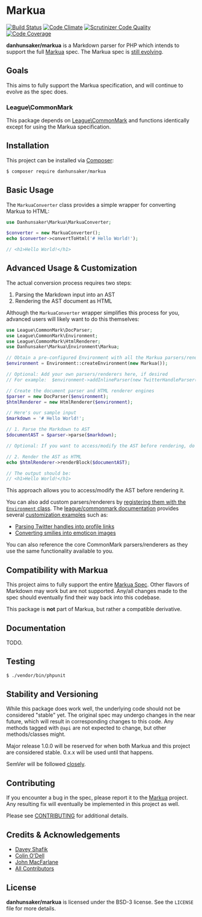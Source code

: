 # Markua

[![Build Status](https://scrutinizer-ci.com/g/danhunsaker/markua/badges/build.png?b=master)](https://scrutinizer-ci.com/g/danhunsaker/markua/build-status/master)
[![Code Climate](https://codeclimate.com/github/danhunsaker/markua/badges/gpa.svg)](https://codeclimate.com/github/danhunsaker/markua)
[![Scrutinizer Code Quality](https://scrutinizer-ci.com/g/danhunsaker/markua/badges/quality-score.png?b=master)](https://scrutinizer-ci.com/g/danhunsaker/markua/?branch=master)
[![Code Coverage](https://scrutinizer-ci.com/g/danhunsaker/markua/badges/coverage.png?b=master)](https://scrutinizer-ci.com/g/danhunsaker/markua/?branch=master)

**danhunsaker/markua** is a Markdown parser for PHP which intends to support the full [Markua] spec.  The Markua spec is [still evolving](https://leanpub.com/markua/read).

## Goals

This aims to fully support the Markua specification, and will continue to evolve as the spec does.

### League\\CommonMark

This package depends on [League\CommonMark](http://commonmark.thephpleague.com) and functions identically
except for using the Markua specification.

## Installation

This project can be installed via [Composer]:

``` bash
$ composer require danhunsaker/markua
```

## Basic Usage

The `MarkuaConverter` class provides a simple wrapper for converting Markua to HTML:

```php
use Danhunsaker\Markua\MarkuaConverter;

$converter = new MarkuaConverter();
echo $converter->convertToHtml('# Hello World!');

// <h1>Hello World!</h1>
```

## Advanced Usage & Customization

The actual conversion process requires two steps:

 1. Parsing the Markdown input into an AST
 2. Rendering the AST document as HTML

Although the `MarkuaConverter` wrapper simplifies this process for you, advanced users will likely want to do this themselves:

```php
use League\CommonMark\DocParser;
use League\CommonMark\Environment;
use League\CommonMark\HtmlRenderer;
use Danhunsaker\Markua\Environment\Markua;

// Obtain a pre-configured Environment with all the Markua parsers/renderers ready-to-go
$environment = Environment::createEnvironment(new Markua());

// Optional: Add your own parsers/renderers here, if desired
// For example:  $environment->addInlineParser(new TwitterHandleParser());

// Create the document parser and HTML renderer engines
$parser = new DocParser($environment);
$htmlRenderer = new HtmlRenderer($environment);

// Here's our sample input
$markdown = '# Hello World!';

// 1. Parse the Markdown to AST
$documentAST = $parser->parse($markdown);

// Optional: If you want to access/modify the AST before rendering, do it here

// 2. Render the AST as HTML
echo $htmlRenderer->renderBlock($documentAST);

// The output should be:
// <h1>Hello World!</h1>
```

This approach allows you to access/modify the AST before rendering it.

You can also add custom parsers/renderers by [registering them with the `Environment` class](http://commonmark.thephpleague.com/customization/environment/).
The [league/commonmark documentation][commonmark-docs] provides several [customization examples][docs-examples] such as:

- [Parsing Twitter handles into profile links][docs-example-twitter]
- [Converting smilies into emoticon images][docs-example-smilies]

You can also reference the core CommonMark parsers/renderers as they use the same functionality available to you.

## Compatibility with Markua ##

This project aims to fully support the entire [Markua Spec]. Other flavors of Markdown may work but are not supported.  Any/all changes made to the spec should eventually find their way back into this codebase.

This package is **not** part of Markua, but rather a compatible derivative.

## Documentation

TODO.

## Testing

``` bash
$ ./vendor/bin/phpunit
```

## Stability and Versioning

While this package does work well, the underlying code should not be considered "stable" yet.  The original spec may undergo changes in the near future, which will result in corresponding changes to this code.  Any methods tagged with `@api` are not expected to change, but other methods/classes might.

Major release 1.0.0 will be reserved for when both Markua and this project are considered stable. 0.x.x will be used until that happens.

SemVer will be followed [closely](http://semver.org/).

## Contributing

If you encounter a bug in the spec, please report it to the [Markua] project.  Any resulting fix will eventually be implemented in this project as well.

Please see [CONTRIBUTING](https://github.com/thephpleague/commonmark/blob/master/CONTRIBUTING.md) for additional details.

## Credits & Acknowledgements

- [Davey Shafik][@dshafik]
- [Colin O'Dell][@colinodell]
- [John MacFarlane][@jgm]
- [All Contributors]

## License ##

**danhunsaker/markua** is licensed under the BSD-3 license.  See the `LICENSE` file for more details.

[Markua]: http://markua.org/
[Markua spec]: https://leanpub.com/markua/read
[John MacFarlane]: http://johnmacfarlane.net
[commonmark-docs]: http://commonmark.thephpleague.com/
[docs-examples]: http://commonmark.thephpleague.com/customization/overview/#examples
[docs-example-twitter]: http://commonmark.thephpleague.com/customization/inline-parsing#example-1---twitter-handles
[docs-example-smilies]: http://commonmark.thephpleague.com/customization/inline-parsing#example-2---emoticons
[All Contributors]: https://github.com/danhunsaker/markua/contributors
[@colinodell]: https://github.com/colinodell
[@jgm]: https://github.com/jgm
[jgm/stmd]: https://github.com/jgm/stmd
[Composer]: https://getcomposer.org/
[Davey Shafik]: http://twitter.com/dshafik
[@dshafik]: https://github.com/dshafik
